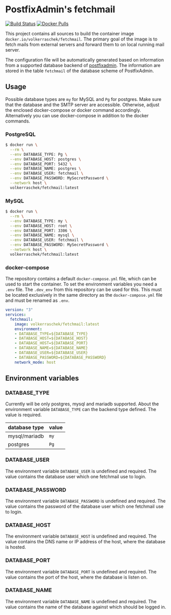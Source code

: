 # PostfixAdmin's fetchmail

[![Build Status](https://drone.cryptic.systems/api/badges/volker.raschek/fetchmail-docker/status.svg)](https://drone.cryptic.systems/volker.raschek/fetchmail-docker)
[![Docker Pulls](https://img.shields.io/docker/pulls/volkerraschek/fetchmail)](https://hub.docker.com/r/volkerraschek/fetchmail)

This project contains all sources to build the container image
`docker.io/volkerraschek/fetchmail`. The primary goal of the image is to fetch
mails from external servers and forward them to on local running mail server.

The configuration file will be automatically generated based on information from
a supported database backend of
[postfixadmin](https://github.com/postfixadmin/postfixadmin). The information
are stored in the table `fetchmail` of the database scheme of PostfixAdmin.

## Usage

Possible database types are `my` for MySQL and `Pg` for postgres. Make sure that
the database and the SMTP server are accessible. Otherwise, adjust the enclosed
docker-compose or docker command accordingly. Alternatively you can use
docker-compose in addition to the docker commands.

### PostgreSQL

```bash
$ docker run \
  --rm \
  --env DATABASE_TYPE: Pg \
  --env DATABASE_HOST: postgres \
  --env DATABASE_PORT: 5432 \
  --env DATABASE_NAME: postgres \
  --env DATABASE_USER: fetchmail \
  --env DATABASE_PASSWORD: MySecretPassword \
  --network host \
  volkerraschek/fetchmail:latest
```

### MySQL

```bash
$ docker run \
  --rm \
  --env DATABASE_TYPE: my \
  --env DATABASE_HOST: root \
  --env DATABASE_PORT: 3306 \
  --env DATABASE_NAME: mysql \
  --env DATABASE_USER: fetchmail \
  --env DATABASE_PASSWORD: MySecretPassword \
  --network host \
  volkerraschek/fetchmail:latest
```

### docker-compose

The repository contains a default `docker-compose.yml` file, which can be used
to start the container. To set the environment variables you need a `.env` file.
The `.dev_env` from this repository can be used for this. This must be located
exclusively in the same directory as the `docker-compose.yml` file and must be
renamed as `.env`.

```yml
version: "3"
services:
  fetchmail:
    image: volkerraschek/fetchmail:latest
    environment:
    - DATABASE_TYPE=${DATABASE_TYPE}
    - DATABASE_HOST=${DATABASE_HOST}
    - DATABASE_HOST=${DATABASE_PORT}
    - DATABASE_NAME=${DATABASE_NAME}
    - DATABASE_USER=${DATABASE_USER}
    - DATABASE_PASSWORD=${DATABASE_PASSWORD}
    network_mode: host
```

## Environment variables

### DATABASE_TYPE

Currently will be only postgres, mysql and mariadb supported. About the
environment variable `DATABASE_TYPE` can the backend type defined. The value is
required.

| database type | value |
| ------------- | ----- |
| mysql/mariadb | `my`  |
| postgres      | `Pg`  |

### DATABASE_USER

The environment variable `DATABASE_USER` is undefined and required. The value
contains the database user which one fetchmail use to login.

### DATABASE_PASSWORD

The environment variable `DATABASE_PASSWORD` is undefined and required. The value
contains the password of the database user which one fetchmail use to login.

### DATABASE_HOST

The environment variable `DATABASE_HOST` is undefined and required. The value
contains the DNS name or IP address of the host, where the database is hosted.

### DATABASE_PORT

The environment variable `DATABASE_PORT` is undefined and required. The value
contains the port of the host, where the database is listen on.

### DATABASE_NAME

The environment variable `DATABASE_NAME` is undefined and required. The value
contains the name of the database against which should be logged in.
